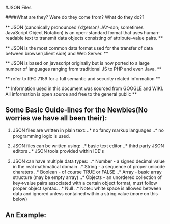 #JSON Files

####What are they? Were do they come from? What do they do??

** JSON (canonically pronounced /ˈdʒeɪsən/ JAY-sən; sometimes JavaScript Object Notation) is an open-standard format that uses human-readable text to transmit data objects consisting of attribute–value pairs. **


** JSON is the most common data format used for the transfer of data between browser(client side) and Web Server. **

** JSON is based on javascript originally but is now ported to a large number of languages ranging from traditional JS to PHP and even Java. **

** refer to RFC 7159 for a full semantic and security related information **

** Information used in this document was sourced from GOOGLE and WIKI. All information is open source and free to the general public **

## Some Basic Guide-lines for the Newbies(No worries we have all been their):

1. JSON files are written in plain text:
..* no fancy markup languages
..* no programming logic is used.

2. JSON files can be written using:
..* basic text editor
..* third party JSON editors
..* JSON tools provided within IDE's

3. JSON can have multiple data types:
..* Number - a signed decimal value in the real mathmatical domain
..* String - a sequence of proper unicode charaters
..* Boolean - of course TRUE or FALSE
..* Array - basic array structure (may be empty array)
..* Objects - an unordered collection of key=>value pairs associated with a certain object format, must follow proper object syntax.
..* Null
..* Note:: white space is allowed between data and ignored unless contained within a string value (more on this below)

## An Example:

